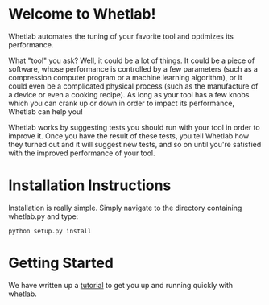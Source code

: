 Welcome to Whetlab!
===================

Whetlab automates the tuning of your favorite tool and optimizes its
performance.

What "tool" you ask? Well, it could be a lot of things.  It could be a
piece of software, whose performance is controlled by a few parameters
(such as a compression computer program or a machine learning
algorithm), or it could even be a complicated physical process (such
as the manufacture of a device or even a cooking recipe). As long as
your tool has a few knobs which you can crank up or down in order to
impact its performance, Whetlab can help you!

Whetlab works by suggesting tests you should run with your tool in
order to improve it. Once you have the result of these tests, you tell
Whetlab how they turned out and it will suggest new tests, and so on
until you're satisfied with the improved performance of your tool.

Installation Instructions
=========================

Installation is really simple.  Simply navigate to the directory containing whetlab.py and type:

    python setup.py install

Getting Started
===============
We have written up a [tutorial](./doc/html/index.html) to get you up and running quickly with whetlab.
